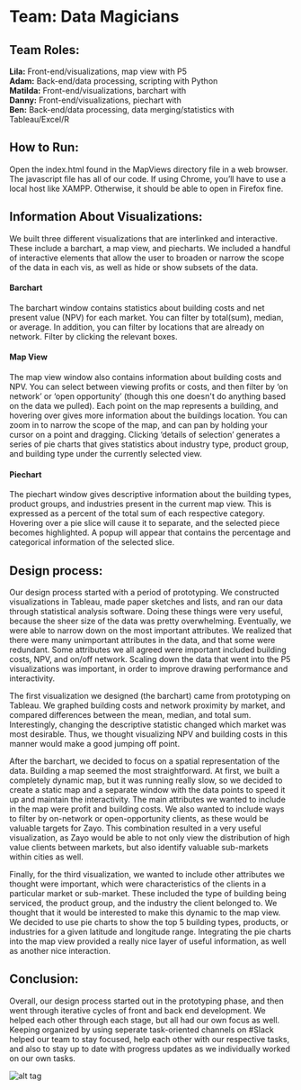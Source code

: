 <h1>Team: Data Magicians</h1>

<h2>Team Roles:</h2>

<b>Lila:</b> Front-end/visualizations, map view with P5  <br /> 
<b>Adam:</b> Back-end/data processing, scripting with Python <br />
<b>Matilda:</b> Front-end/visualizations, barchart with <br />
<b>Danny:</b> Front-end/visualizations, piechart with <br />
<b>Ben:</b> Back-end/data processing, data merging/statistics with Tableau/Excel/R <br />



<h2>How to Run:</h2>
Open the index.html found in the MapViews directory file in a web browser. The javascript file has all of our code. If using Chrome, you’ll have to use a local host like XAMPP. Otherwise, it should be able to open in Firefox fine. 



<h2>Information About Visualizations:</h2>

We built three different visualizations that are interlinked and interactive. These include a barchart, a map view, and piecharts. We included a handful of interactive elements that allow the user to broaden or narrow the scope of the data in each vis, as well as hide or show subsets of the data. 

<h4>Barchart</h4> 
The barchart window contains statistics about building costs and net present value (NPV) for each market. You can filter by total(sum), median, or average. In addition, you can filter by locations that are already on network. Filter by clicking the relevant boxes. 

<h4>Map View</h4>
The map view window also contains information about building costs and NPV. You can select between viewing profits or costs, and then filter by ‘on network’ or ‘open opportunity’ (though this one doesn't do anything based on the data we pulled). Each point on the map represents a building, and hovering over gives more information about the buildings location. You can zoom in to narrow the scope of the map, and can pan by holding your cursor on a point and dragging. Clicking ‘details of selection’ generates a series of pie charts that gives statistics about industry type, product group, and building type under the currently selected view. 

<h4>Piechart</h4>
The piechart window gives descriptive information about the building types, product groups, and industries present in the current map view. This is expressed as a percent of the total sum of each respective category. Hovering over a pie slice will cause it to separate, and the selected piece becomes highlighted. A popup will appear that contains the percentage and categorical information of the selected slice. 

<h2>Design process:</h2>
Our design process started with a period of prototyping. We constructed visualizations in Tableau, made paper sketches and lists, and ran our data through statistical analysis software. Doing these things were very useful, because the sheer size of the data was pretty overwhelming. Eventually, we were able to narrow down on the most important attributes. We realized that there were many unimportant attributes in the data, and that some were redundant. Some attributes we all agreed were important included building costs, NPV, and on/off network. Scaling down the data that went into the P5 visualizations was important, in order to improve drawing performance and interactivity. 

The first visualization we designed (the barchart) came from prototyping on Tableau. We graphed building costs and network proximity by market, and compared differences between the mean, median, and total sum. Interestingly, changing the descriptive statistic changed which market was most desirable. Thus, we thought visualizing NPV and building costs in this manner would make a good jumping off point.

After the barchart, we decided to focus on a spatial representation of the data. Building a map seemed the most straightforward. At first, we built a completely dynamic map, but it was running really slow, so we decided to create a static map and a separate window with the data points to speed it up and maintain the interactivity. The main attributes we wanted to include in the map were profit and building costs. We also wanted to include ways to filter by on-network or open-opportunity clients, as these would be valuable targets for Zayo. This combination resulted in a very useful visualization, as Zayo would be able to not only view the distribution of high value clients between markets, but also identify valuable sub-markets within cities as well. 

Finally, for the third visualization, we wanted to include other attributes we thought were important, which were characteristics of the clients in a particular market or sub-market. These included the type of building being serviced, the product group, and the industry the client belonged to. We thought that it would be interested to make this dynamic to the map view. We decided to use pie charts to show the top 5 building types, products, or industries for a given latitude and longitude range. Integrating the pie charts into the map view provided a really nice layer of useful information, as well as another nice interaction. 

<h2>Conclusion:</h2>
Overall, our design process started out in the prototyping phase, and then went through iterative cycles of front and back end development. We helped each other through each stage, but all had our own focus as well. Keeping organized by using seperate task-oriented channels on #Slack helped our team to stay focused, help each other with our respective tasks, and also to stay up to date with progress updates as we individually worked on our own tasks. 

![alt tag](http://i.imgur.com/Iynv9Yn.jpg)

